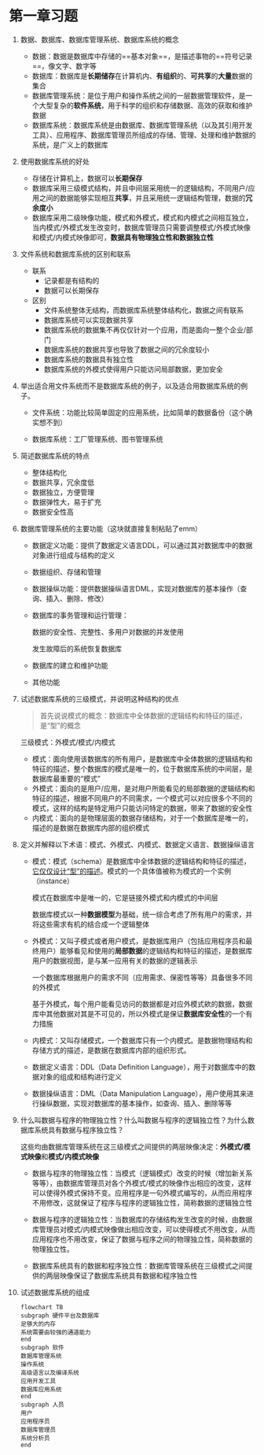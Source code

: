 # 第一章习题

1. 数据、数据库、数据库管理系统、数据库系统的概念

   - 数据：数据是数据库中存储的==基本对象==，是描述事物的==符号记录==，像文字、数字等
   - 数据库：数据库是**长期储存**在计算机内、**有组织**的、**可共享**的**大量**数据的集合
   - 数据库管理系统：是位于用户和操作系统之间的一层数据管理软件，是一个大型复杂的**软件系统**，用于科学的组织和存储数据、高效的获取和维护数据
   - 数据库系统：数据库系统是由数据库、数据库管理系统（以及其引用开发工具）、应用程序、数据库管理员所组成的存储、管理、处理和维护数据的系统，是广义上的数据库

2. 使用数据库系统的好处

   - 存储在计算机上，数据可以**长期保存**
   - 数据库采用三级模式结构，并且中间层采用统一的逻辑结构，不同用户/应用之间的数据能够实现相互**共享**，并且采用统一逻辑结构管理，数据的**冗余度小**
   - 数据库采用二级映像功能，模式和外模式，模式和内模式之间相互独立，当内模式/外模式发生改变时，数据库管理员只需要调整模式/外模式映像和模式/内模式映像即可，**数据具有物理独立性和数据独立性**

3. 文件系统和数据库系统的区别和联系

   - 联系
     - 记录都是有结构的
     - 数据可以长期保存
   - 区别
     - 文件系统整体无结构，而数据库系统整体结构化，数据之间有联系
     - 数据库系统可以实现数据共享
     - 数据库系统的数据集不再仅仅针对一个应用，而是面向一整个企业/部门
     - 数据库系统的数据共享也导致了数据之间的冗余度较小
     - 数据库系统的数据具有独立性
     - 数据库系统的外模式使得用户只能访问局部数据，更加安全

4. 举出适合用文件系统而不是数据库系统的例子，以及适合用数据库系统的例子。

   - 文件系统：功能比较简单固定的应用系统，比如简单的数据备份（这个确实想不到）

   - 数据库系统：工厂管理系统、图书管理系统

5. 简述数据库系统的特点

   - 整体结构化
   - 数据共享，冗余度低
   - 数据独立，方便管理
   - 数据弹性大，易于扩充
   - 数据安全性高

6. 数据库管理系统的主要功能（这块就直接复制粘贴了emm）

   - 数据定义功能：提供了数据定义语言DDL，可以通过其对数据库中的数据对象进行组成与结构的定义

   - 数据组织、存储和管理

   - 数据操纵功能：提供数据操纵语言DML，实现对数据库的基本操作（查询、插入、删除、修改）

   - 数据库的事务管理和运行管理：

     数据的安全性、完整性、多用户对数据的并发使用

     发生故障后的系统恢复数据库

   - 数据库的建立和维护功能

   - 其他功能

7. 试述数据库系统的三级模式，并说明这种结构的优点

    > 首先说说模式的概念：数据库中全体数据的逻辑结构和特征的描述，是“型”的概念

    三级模式：外模式/模式/内模式

    - 模式：面向使用该数据库的所有用户，是数据库中全体数据的逻辑结构和特征的描述，整个数据库的模式是唯一的，位于数据库系统的中间层，是数据库最重要的“模式”
    - 外模式：面向的是用户/应用，是对用户所能看见的局部数据的逻辑结构和特征的描述，根据不同用户的不同需求，一个模式可以对应很多个不同的模式，这样的结构是特定用户只能访问特定的数据，带来了数据的安全性
    - 内模式：面向的是物理层面的数据存储结构，对于一个数据库是唯一的，描述的是数据在数据库内部的组织模式

8. 定义并解释以下术语：模式、外模式、内模式、数据定义语言、数据操纵语言

    - 模式：模式（schema）是数据库中全体数据的逻辑结构和特征的描述，<u>它仅仅设计“型”的描述</u>。模式的一个具体值被称为模式的一个实例（instance）

      模式在数据库中是唯一的，它是链接外模式和内模式的中间层

      数据库模式以一种**数据模型**为基础，统一综合考虑了所有用户的需求，并将这些需求有机的结合成一个逻辑整体

    - 外模式：又叫子模式或者用户模式，是数据库用户（包括应用程序员和最终用户）能够看见和使用的**局部数据**的逻辑结构和特征的描述，是数据库用户的数据视图，是与某一应用有关的数据的逻辑表示

      一个数据库根据用户的需求不同（应用需求、保密性等等）具备很多不同的外模式

      基于外模式，每个用户能看见访问的数据都是对应外模式欸的数据，数据库中其他数据对其是不可见的，所以外模式是保证**数据库安全性**的一个有力措施

    - 内模式：又叫存储模式，一个数据库只有一个内模式。是数据物理结构和存储方式的描述，是数据在数据库内部的组织形式。

    - 数据定义语言：DDL（Data Definition Language），用于对数据库中的数据对象的组成和结构进行定义

    - 数据操纵语言：DML（Data Manipulation Language），用户使用其来进行操纵数据，实现对数据库的基本操作，如查询、插入、删除等等

9. 什么叫数据与程序的物理独立性？什么叫数据与程序的逻辑独立性？为什么数据库系统具有数据与程序独立性？

    这些均由数据库管理系统在这三级模式之间提供的两层映像决定：**外模式/模式映像**和**模式/内模式映像**

    -   数据与程序的物理独立性：当模式（逻辑模式）改变的时候（增加新关系等等），由数据库管理员对各个外模式/模式的映像作出相应的改变，这样可以使得外模式保持不变。应用程序是一句外模式编写的，从而应用程序不用修改，这就保证了程序与程序的逻辑独立性，简称数据的逻辑独立性

    - 数据与程序的逻辑独立性：当数据库的存储结构发生改变的时候，由数据库管理员对模式/内模式映像做出相应改变，可以使得模式不用改变，从而应用程序也不用改变，保证了数据与程序之间的物理独立性，简称数据的物理独立性。
    - 数据库系统具有的数据和程序独立性：数据库管理系统在三级模式之间提供的两层映像保证了数据库系统具有数据和程序独立性

10. 试述数据库系统的组成

    ```mermaid
    flowchart TB
    subgraph 硬件平台及数据库
    足够大的内存
    系统需要由较强的通道能力
    end
    subgraph 软件
    数据库管理系统
    操作系统
    高级语言以及编译系统
    应用开发工具
    数据库应用系统
    end
    subgraph 人员
    用户
    应用程序员
    数据库管理员
    系统分析员
    end
    ```

